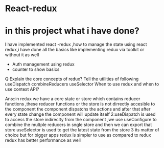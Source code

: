 # React-redux
<h1>in this project what i have done?</h1>
<p>I have implemented react -redux ,how to manage the state using react redux,i have done all the basics like implementing redux via toolkit or without it as well </p>
<ul>
  <li>Auth management using redux </li>
    <li>counter to show basics</li>

</ul>
Q:Explain the core concepts of redux?
Tell the utilities of following
useDispatch
combineReducers
useSelector
When to use redux and when to use context API?

Ans::in redux we have a core state or store which contains reducer functions ,these reducer functions or the store 
is not dirrectly accesible to the component the component dispatchs the actions and after that after every state change the component will update itself
2:useDispatch is used to access the store indireclty from the component ,we use useConfigure to combine the multple reducers in sngle store and then we can export that store
useSelector is used to get the latest state from the store
3 its matter of choice but for bigger apps redux is simpler to use as compared to redux redux has better performance as well
